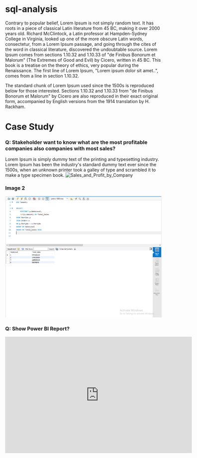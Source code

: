 # sql-analysis
Contrary to popular belief, Lorem Ipsum is not simply random text. It has roots in a piece of classical Latin literature from 45 BC, making it over 2000 years old. Richard McClintock, a Latin professor at Hampden-Sydney College in Virginia, looked up one of the more obscure Latin words, consectetur, from a Lorem Ipsum passage, and going through the cites of the word in classical literature, discovered the undoubtable source. Lorem Ipsum comes from sections 1.10.32 and 1.10.33 of "de Finibus Bonorum et Malorum" (The Extremes of Good and Evil) by Cicero, written in 45 BC. This book is a treatise on the theory of ethics, very popular during the Renaissance. The first line of Lorem Ipsum, "Lorem ipsum dolor sit amet..", comes from a line in section 1.10.32.

The standard chunk of Lorem Ipsum used since the 1500s is reproduced below for those interested. Sections 1.10.32 and 1.10.33 from "de Finibus Bonorum et Malorum" by Cicero are also reproduced in their exact original form, accompanied by English versions from the 1914 translation by H. Rackham.

# Case Study
### Q: Stakeholder want to know what are the most profitable companies also companies with most sales?
Lorem Ipsum is simply dummy text of the printing and typesetting industry. Lorem Ipsum has been the industry's standard dummy text ever since the 1500s, when an unknown printer took a galley of type and scrambled it to make a type specimen book.
![Sales_and_Profit_by_Company](https://github.com/lasanishop/sql-analysis/assets/106479742/bdfe15b2-82f0-475c-bfbb-9e4dee9d2b47)

### Image 2
<img src="https://github.com/lasanishop/sql-analysis/blob/master/Sales_By_RateLevel.PNG" alt="Alt text">

### Q: Show Power BI Report?
<iframe title="Report Section" width="600" height="373.5" src="https://app.powerbi.com/view?r=eyJrIjoiNjlhNWQwMzEtZTU5Mi00YWE2LTgwMTktMWEzNzk3OTFhMTRiIiwidCI6ImEzZGQxNmFlLTNlOGQtNDBhZS1iMmM3LWI0MDY1MjM3Yjg4MyIsImMiOjl9" frameborder="0" allowFullScreen="true"></iframe>
